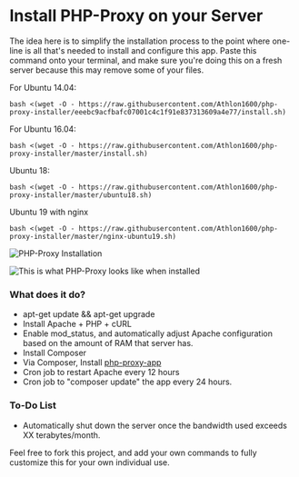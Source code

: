 # Install PHP-Proxy on your Server

The idea here is to simplify the installation process to the point where one-line is all that's needed to install and configure this app. Paste this command onto your terminal, and make sure you're doing this on a fresh server because this may remove some of your files.


For Ubuntu 14.04:

```shell
bash <(wget -O - https://raw.githubusercontent.com/Athlon1600/php-proxy-installer/eeebc9acfbafc07001c4c1f91e837313609a4e77/install.sh)
```

For Ubuntu 16.04:

```shell
bash <(wget -O - https://raw.githubusercontent.com/Athlon1600/php-proxy-installer/master/install.sh)
```

Ubuntu 18:
```console
bash <(wget -O - https://raw.githubusercontent.com/Athlon1600/php-proxy-installer/master/ubuntu18.sh)
```

Ubuntu 19 with nginx
```console
bash <(wget -O - https://raw.githubusercontent.com/Athlon1600/php-proxy-installer/master/nginx-ubuntu19.sh)
```


![PHP-Proxy Installation](http://i.imgur.com/I5obvni.png?1)

![This is what PHP-Proxy looks like when installed](http://i.imgur.com/BvhBPD0.png?2)

### What does it do?

* apt-get update && apt-get upgrade
* Install Apache + PHP + cURL
* Enable mod_status, and automatically adjust Apache configuration based on the amount of RAM that server has.
* Install Composer
* Via Composer, Install [php-proxy-app](https://github.com/Athlon1600/php-proxy-app)
* Cron job to restart Apache every 12 hours
* Cron job to "composer update" the app every 24 hours.


### To-Do List

* Automatically shut down the server once the bandwidth used exceeds XX terabytes/month.


Feel free to fork this project, and add your own commands to fully customize this for your own individual use.
